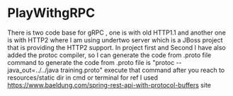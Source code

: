 # PlayWithgRPC
There is two code base for gRPC , one is with old HTTP1.1 and another one is with HTTP2 where I am using undertwo server which is a JBoss project that is providing the HTTP2 support.
In project first and Second I have also added the protoc compiler, so I can generate the code from .proto file
command to generate the code from .proto file is "protoc --java_out=../../java training.proto"
execute that command after you reach to resources/static dir in cmd or terminal
for ref I used https://www.baeldung.com/spring-rest-api-with-protocol-buffers site
